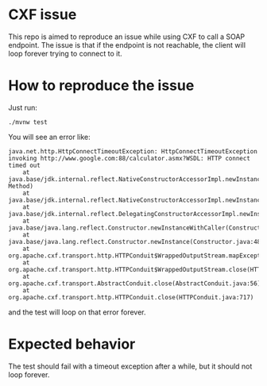 # CXF issue
This repo is aimed to reproduce an issue while using CXF to call a SOAP endpoint. 
The issue is that if the endpoint is not reachable, the client will loop forever trying to connect to it.

# How to reproduce the issue
Just run:

    ./mvnw test 

You will see an error like:

    java.net.http.HttpConnectTimeoutException: HttpConnectTimeoutException invoking http://www.google.com:88/calculator.asmx?WSDL: HTTP connect timed out
        at java.base/jdk.internal.reflect.NativeConstructorAccessorImpl.newInstance0(Native Method)
        at java.base/jdk.internal.reflect.NativeConstructorAccessorImpl.newInstance(NativeConstructorAccessorImpl.java:77)
        at java.base/jdk.internal.reflect.DelegatingConstructorAccessorImpl.newInstance(DelegatingConstructorAccessorImpl.java:45)
        at java.base/java.lang.reflect.Constructor.newInstanceWithCaller(Constructor.java:499)
        at java.base/java.lang.reflect.Constructor.newInstance(Constructor.java:480)
        at org.apache.cxf.transport.http.HTTPConduit$WrappedOutputStream.mapException(HTTPConduit.java:1452)
        at org.apache.cxf.transport.http.HTTPConduit$WrappedOutputStream.close(HTTPConduit.java:1433)
        at org.apache.cxf.transport.AbstractConduit.close(AbstractConduit.java:56)
        at org.apache.cxf.transport.http.HTTPConduit.close(HTTPConduit.java:717)

and the test will loop on that error forever.

# Expected behavior
The test should fail with a timeout exception after a while, but it should not loop forever.
